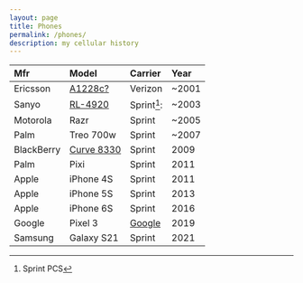 ```yaml
---
layout: page
title: Phones
permalink: /phones/
description: my cellular history
---
```


| Mfr | Model | Carrier | Year |
| :---  | :---  | :--- | :---  |
| Ericsson | <a href="https://www.phonescoop.com/phones/phone.php?p=23" target="_blank">A1228c?</a> | Verizon | ~2001 |
| Sanyo | <a href="https://www.phonescoop.com/phones/phone.php?p=525" target="_blank">RL-4920</a> | Sprint[^1]: | ~2003 |
| Motorola | Razr | Sprint | ~2005 |
| Palm | Treo 700w | Sprint | ~2007 |
| BlackBerry | <a href="https://www.cnet.com/reviews/blackberry-curve-8330-sprint-review/" target="_blank">Curve 8330</a> | Sprint | 2009 |
| Palm | Pixi | Sprint | 2011 |
| Apple | iPhone 4S | Sprint | 2011 |
| Apple | iPhone 5S | Sprint | 2013 |
| Apple | iPhone 6S | Sprint | 2016 |
| Google | Pixel 3 | <a href="https://fi.google.com/" target="_blank">Google</a> | 2019 |
| Samsung | Galaxy S21 | Sprint | 2021 |

[^1]: Sprint PCS
